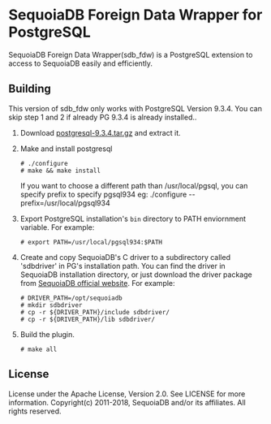 SequoiaDB Foreign Data Wrapper for PostgreSQL
=============================================
SequoiaDB Foreign Data Wrapper(sdb_fdw) is a PostgreSQL extension to access to SequoiaDB easily and efficiently.


Building
--------
This version of sdb_fdw only works with PostgreSQL Version 9.3.4. You can skip step 1 and 2 if already PG 9.3.4 is already installed..
1. Download [postgresql-9.3.4.tar.gz](https://www.postgresql.org/ftp/source/v9.3.4/) and extract it.

2. Make and install postgresql
    ```
    # ./configure
    # make && make install
    ```
   If you want to choose a different path than /usr/local/pgsql, you can specify prefix to specify pgsql934
eg: ./configure --prefix=/usr/local/pgsql934
3. Export PostgreSQL installation's `bin` directory to PATH enviornment variable. For example:
    ```
    # export PATH=/usr/local/pgsql934:$PATH
    ```
4. Create and copy SequoiaDB's C driver to a subdirectory called 'sdbdriver' in PG's installation path. You can find the driver in SequoiaDB installation directory, or just download the driver package from [SequoiaDB official website](http://download.sequoiadb.com/cn/). For example:
    ```
    # DRIVER_PATH=/opt/sequoiadb
    # mkdir sdbdriver
    # cp -r ${DRIVER_PATH}/include sdbdriver/
    # cp -r ${DRIVER_PATH}/lib sdbdriver/
    ```
5. Build the plugin.
    ```
    # make all
    ```


License
-------
License under the Apache License, Version 2.0. See LICENSE for more information. Copyright(c) 2011-2018, SequoiaDB and/or its affiliates. All rights reserved.
